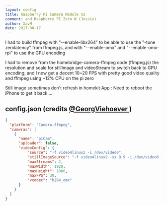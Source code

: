 ```yaml
---
layout: config
title: Raspberry Pi Camera Module V2
comment: and Raspberry PI Zero W (Jessie)
author: XavM
date: 2017-08-17
---
```

I had to build ffmpeg with "--enable-libx264" to be able to use the "-tune zerolatency" from ffmpeg.js, and with "--enable-omx" and "--enable-omx-rpi" to use the GPU encoding

I had to remove from the homebridge-camera-ffmpeg code (ffmpeg.js) the resolution and scale for stillImage and videoStream to switch back to GPU encoding, and I now get a decent 10~20 FPS with pretty good video quality and ffmpeg using ~12% CPU on the pi zero

Still image sometimes don't refresh in homekit App : Need to reboot the iPhone to get it back ...

## config.json (credits [@GeorgViehoever ](https://github.com/KhaosT/homebridge-camera-ffmpeg/issues/22))

```json
{
  "platform": "Camera-ffmpeg",
  "cameras": [
    {
      "name": "piCam",
      "uploader": false,
      "videoConfig": {
          "source": "-f video4linux2 -i /dev/video0",
          "stillImageSource": "-f video4linux2 -ss 0.9 -i /dev/video0 -vframes 1",
          "maxStreams": 2,
          "maxWidth": 1920,
          "maxHeight": 1080,
          "maxFPS": 30,
          "vcodec": "h264_omx"
      }
    }
  ]
}
```
